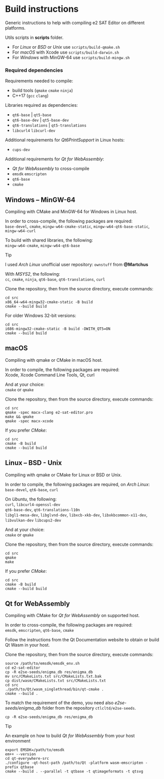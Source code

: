# Build instructions

Generic instructions to help with compiling e2 SAT Editor on different platforms.

Utils scripts in **scripts** folder.

- For *Linux* or *BSD* or *Unix* use `scripts/build-qmake.sh`
- For *macOS* with Xcode use `scripts/build-darwin.sh`
- For *Windows* with MinGW-64 use `scripts/build-mingw.sh`


### Required dependencies

Requirements needed to compile:
- build tools (`qmake` `cmake` `ninja`)
- C++17 (`gcc` `clang`)

Libraries required as dependencies:
- `qt6-base` \| `qt5-base`
- `qt6-base-dev` \| `qt5-base-dev`
- `qt6-translations` \| `qt5-translations`
- `libcurl4` `libcurl-dev`

Additional requirements for *Qt6PrintSupport* in Linux hosts:
- `cups-dev`

Additional requirements for *Qt for WebAssembly*:
- *Qt for WebAssembly* to cross-compile
- `emsdk` `emscripten`
- `qt6-base`
- `cmake`


## Windows – MinGW-64

Compiling with CMake and MinGW-64 for Windows in Linux host.

In order to cross-compile, the following packages are required:  
`base-devel`, `cmake`, `mingw-w64-cmake-static`, `mingw-w64-qt6-base-static`, `mingw-w64-curl`
 
To build with shared libraries, the following:  
`mingw-w64-cmake`, `mingw-w64-qt6-base`

> [!TIP]
> I used *Arch Linux* unofficial user repository: `ownstuff` from **@Martchus**

With *MSYS2*, the following:  
`cc`, `cmake`, `ninja`, `qt6-base`, `qt6-translations`, `curl`

Clone the repository, then from the source directory, execute commands:
```
cd src
x86_64-w64-mingw32-cmake-static -B build
cmake --build build
```

For older Windows 32-bit versions:
```
cd src
i686-mingw32-cmake-static -B build -DWITH_QT5=ON
cmake --build build
```


## macOS

Compiling with qmake or CMake in macOS host.

In order to compile, the following packages are required:  
Xcode, Xcode Command Line Tools, Qt, curl

And at your choice:  
`cmake` or `qmake`

Clone the repository, then from the source directory, execute commands:
```
cd src
qmake -spec macx-clang e2-sat-editor.pro
make && qmake
qmake -spec macx-xcode
```

If you prefer *CMake*:
```
cd src
cmake -B build
cmake --build build
```


## Linux – BSD - Unix

Compiling with qmake or CMake for Linux or BSD or Unix.

In order to compile, the following packages are required, on *Arch Linux*:  
`base-devel`, `qt6-base`, `curl`

On *Ubuntu*, the following:  
`curl`, `libcurl4-openssl-dev`  
`qt6-base-dev`, `qt6-translations-l10n`  
`libgl1-mesa-dev`, `libglvnd-dev`, `libxcb-xkb-dev`, `libxkbcommon-x11-dev`, `libvulkan-dev`
`libcups2-dev`

And at your choice:  
`cmake` or `qmake`

Clone the repository, then from the source directory, execute commands:
```
cd src
qmake
make
```

If you prefer *CMake*:
```
cd src
cmake -B build
cmake --build build
```


## Qt for WebAssembly

Compiling with CMake for *Qt for WebAssembly* on supported host.

In order to cross-compile, the following packages are required:  
`emsdk`, `emscripten`, `qt6-base`, `cmake`

Follow the instructions from the Qt Documentation website to obtain or build Qt Wasm in your host.

Clone the repository, then from the source directory, execute commands:
```
source /path/to/emsdk/emsdk_env.sh
cd e2-sat-editor
cp -R e2se-seeds/enigma_db res/enigma_db
mv src/CMakeLists.txt src/CMakeLists.txt.bak
cp dist/wasm/CMakeLists.txt src/CMakeLists.txt
cd src
./path/to/Qt/wasm_singlethread/bin/qt-cmake .
cmake --build .
```

To match the requirement of the demo, you need also *e2se-seeds/enigma_db* folder from the repository `ctlcltd/e2se-seeds`.
```
cp -R e2se-seeds/enigma_db res/enigma_db
```

> [!TIP]
> An example on how to build *Qt for WebAssembly* from your host environment

```
export EMSDK=/path/to/emsdk
em++ --version
cd qt-everywhere-src
./configure -qt-host-path /path/to/Qt -platform wasm-emscripten -prefix qtbase
cmake --build . --parallel -t qtbase -t qtimageformats -t qtsvg
```


